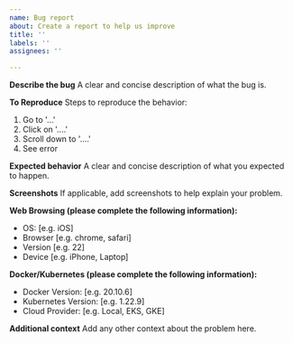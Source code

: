 ```yaml
---
name: Bug report
about: Create a report to help us improve
title: ''
labels: ''
assignees: ''

---
```


**Describe the bug**
A clear and concise description of what the bug is.

**To Reproduce**
Steps to reproduce the behavior:
1. Go to '...'
2. Click on '....'
3. Scroll down to '....'
4. See error

**Expected behavior**
A clear and concise description of what you expected to happen.

**Screenshots**
If applicable, add screenshots to help explain your problem.

**Web Browsing (please complete the following information):**
 - OS: [e.g. iOS]
 - Browser [e.g. chrome, safari]
 - Version [e.g. 22]
 - Device [e.g. iPhone, Laptop]

**Docker/Kubernetes (please complete the following information):**
- Docker Version: [e.g. 20.10.6]
- Kubernetes Version: [e.g. 1.22.9]
- Cloud Provider: [e.g. Local, EKS, GKE]

**Additional context**
Add any other context about the problem here.
